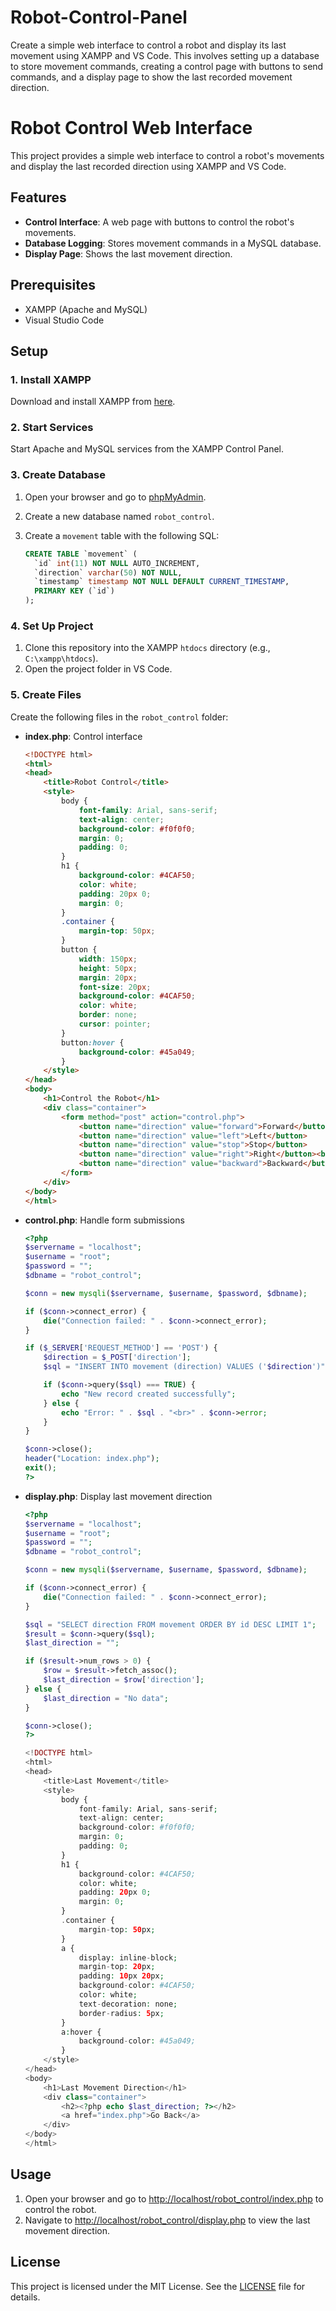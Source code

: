 # Robot-Control-Panel
Create a simple web interface to control a robot and display its last movement using XAMPP and VS Code. This involves setting up a database to store movement commands, creating a control page with buttons to send commands, and a display page to show the last recorded movement direction.

# Robot Control Web Interface

This project provides a simple web interface to control a robot's movements and display the last recorded direction using XAMPP and VS Code.

## Features

- **Control Interface**: A web page with buttons to control the robot's movements.
- **Database Logging**: Stores movement commands in a MySQL database.
- **Display Page**: Shows the last movement direction.

## Prerequisites

- XAMPP (Apache and MySQL)
- Visual Studio Code

## Setup

### 1. Install XAMPP

Download and install XAMPP from [here](https://www.apachefriends.org/index.html).

### 2. Start Services

Start Apache and MySQL services from the XAMPP Control Panel.

### 3. Create Database

1. Open your browser and go to [phpMyAdmin](http://localhost/phpmyadmin).
2. Create a new database named `robot_control`.
3. Create a `movement` table with the following SQL:

    ```sql
    CREATE TABLE `movement` (
      `id` int(11) NOT NULL AUTO_INCREMENT,
      `direction` varchar(50) NOT NULL,
      `timestamp` timestamp NOT NULL DEFAULT CURRENT_TIMESTAMP,
      PRIMARY KEY (`id`)
    );
    ```

### 4. Set Up Project

1. Clone this repository into the XAMPP `htdocs` directory (e.g., `C:\xampp\htdocs`).
2. Open the project folder in VS Code.

### 5. Create Files

Create the following files in the `robot_control` folder:

- **index.php**: Control interface

    ```html
    <!DOCTYPE html>
    <html>
    <head>
        <title>Robot Control</title>
        <style>
            body {
                font-family: Arial, sans-serif;
                text-align: center;
                background-color: #f0f0f0;
                margin: 0;
                padding: 0;
            }
            h1 {
                background-color: #4CAF50;
                color: white;
                padding: 20px 0;
                margin: 0;
            }
            .container {
                margin-top: 50px;
            }
            button {
                width: 150px;
                height: 50px;
                margin: 20px;
                font-size: 20px;
                background-color: #4CAF50;
                color: white;
                border: none;
                cursor: pointer;
            }
            button:hover {
                background-color: #45a049;
            }
        </style>
    </head>
    <body>
        <h1>Control the Robot</h1>
        <div class="container">
            <form method="post" action="control.php">
                <button name="direction" value="forward">Forward</button><br>
                <button name="direction" value="left">Left</button>
                <button name="direction" value="stop">Stop</button>
                <button name="direction" value="right">Right</button><br>
                <button name="direction" value="backward">Backward</button>
            </form>
        </div>
    </body>
    </html>
    ```

- **control.php**: Handle form submissions

    ```php
    <?php
    $servername = "localhost";
    $username = "root";
    $password = "";
    $dbname = "robot_control";

    $conn = new mysqli($servername, $username, $password, $dbname);

    if ($conn->connect_error) {
        die("Connection failed: " . $conn->connect_error);
    }

    if ($_SERVER['REQUEST_METHOD'] == 'POST') {
        $direction = $_POST['direction'];
        $sql = "INSERT INTO movement (direction) VALUES ('$direction')";

        if ($conn->query($sql) === TRUE) {
            echo "New record created successfully";
        } else {
            echo "Error: " . $sql . "<br>" . $conn->error;
        }
    }

    $conn->close();
    header("Location: index.php");
    exit();
    ?>
    ```

- **display.php**: Display last movement direction

    ```php
    <?php
    $servername = "localhost";
    $username = "root";
    $password = "";
    $dbname = "robot_control";

    $conn = new mysqli($servername, $username, $password, $dbname);

    if ($conn->connect_error) {
        die("Connection failed: " . $conn->connect_error);
    }

    $sql = "SELECT direction FROM movement ORDER BY id DESC LIMIT 1";
    $result = $conn->query($sql);
    $last_direction = "";

    if ($result->num_rows > 0) {
        $row = $result->fetch_assoc();
        $last_direction = $row['direction'];
    } else {
        $last_direction = "No data";
    }

    $conn->close();
    ?>

    <!DOCTYPE html>
    <html>
    <head>
        <title>Last Movement</title>
        <style>
            body {
                font-family: Arial, sans-serif;
                text-align: center;
                background-color: #f0f0f0;
                margin: 0;
                padding: 0;
            }
            h1 {
                background-color: #4CAF50;
                color: white;
                padding: 20px 0;
                margin: 0;
            }
            .container {
                margin-top: 50px;
            }
            a {
                display: inline-block;
                margin-top: 20px;
                padding: 10px 20px;
                background-color: #4CAF50;
                color: white;
                text-decoration: none;
                border-radius: 5px;
            }
            a:hover {
                background-color: #45a049;
            }
        </style>
    </head>
    <body>
        <h1>Last Movement Direction</h1>
        <div class="container">
            <h2><?php echo $last_direction; ?></h2>
            <a href="index.php">Go Back</a>
        </div>
    </body>
    </html>
    ```

## Usage

1. Open your browser and go to [http://localhost/robot_control/index.php](http://localhost/robot_control/index.php) to control the robot.
2. Navigate to [http://localhost/robot_control/display.php](http://localhost/robot_control/display.php) to view the last movement direction.

## License

This project is licensed under the MIT License. See the [LICENSE](LICENSE) file for details.

